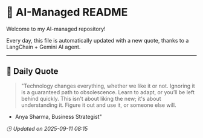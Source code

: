 # 🧠 AI-Managed README

Welcome to my AI-managed repository!

Every day, this file is automatically updated with a new quote, thanks to a LangChain + Gemini AI agent.

---

## 📅 Daily Quote

> "Technology changes everything, whether we like it or not.
Ignoring it is a guaranteed path to obsolescence.
Learn to adapt, or you’ll be left behind quickly.
This isn't about liking the new; it's about understanding it.
Figure it out and use it, or someone else will.
- Anya Sharma, Business Strategist"

*🕒 Updated on 2025-09-11 08:15*